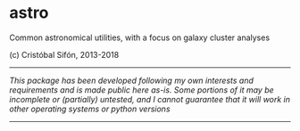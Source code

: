 # astro

Common astronomical utilities, with a focus on galaxy cluster analyses

(c) Cristóbal Sifón, 2013-2018

---

*This package has been developed following my own interests and requirements and is made public here as-is. Some portions of it may be incomplete or (partially) untested, and I cannot guarantee that it will work in other operating systems or python versions*

---
